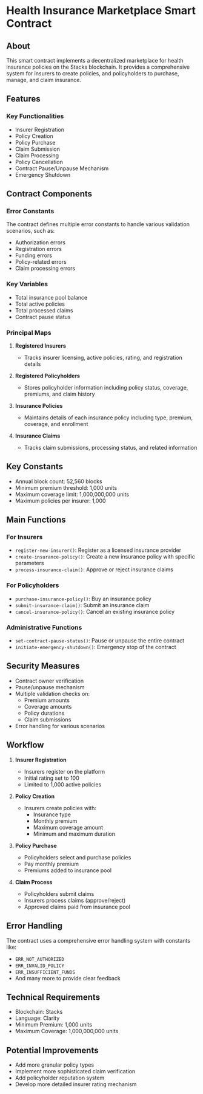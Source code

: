 # Health Insurance Marketplace Smart Contract

## About

This smart contract implements a decentralized marketplace for health insurance policies on the Stacks blockchain. It provides a comprehensive system for insurers to create policies, and policyholders to purchase, manage, and claim insurance.

## Features

### Key Functionalities
- Insurer Registration
- Policy Creation
- Policy Purchase
- Claim Submission
- Claim Processing
- Policy Cancellation
- Contract Pause/Unpause Mechanism
- Emergency Shutdown

## Contract Components

### Error Constants
The contract defines multiple error constants to handle various validation scenarios, such as:
- Authorization errors
- Registration errors
- Funding errors
- Policy-related errors
- Claim processing errors

### Key Variables
- Total insurance pool balance
- Total active policies
- Total processed claims
- Contract pause status

### Principal Maps
1. **Registered Insurers**
   - Tracks insurer licensing, active policies, rating, and registration details

2. **Registered Policyholders**
   - Stores policyholder information including policy status, coverage, premiums, and claim history

3. **Insurance Policies**
   - Maintains details of each insurance policy including type, premium, coverage, and enrollment

4. **Insurance Claims**
   - Tracks claim submissions, processing status, and related information

## Key Constants
- Annual block count: 52,560 blocks
- Minimum premium threshold: 1,000 units
- Maximum coverage limit: 1,000,000,000 units
- Maximum policies per insurer: 1,000

## Main Functions

### For Insurers
- `register-new-insurer()`: Register as a licensed insurance provider
- `create-insurance-policy()`: Create a new insurance policy with specific parameters
- `process-insurance-claim()`: Approve or reject insurance claims

### For Policyholders
- `purchase-insurance-policy()`: Buy an insurance policy
- `submit-insurance-claim()`: Submit an insurance claim
- `cancel-insurance-policy()`: Cancel an existing insurance policy

### Administrative Functions
- `set-contract-pause-status()`: Pause or unpause the entire contract
- `initiate-emergency-shutdown()`: Emergency stop of the contract

## Security Measures
- Contract owner verification
- Pause/unpause mechanism
- Multiple validation checks on:
  - Premium amounts
  - Coverage amounts
  - Policy durations
  - Claim submissions
- Error handling for various scenarios

## Workflow

1. **Insurer Registration**
   - Insurers register on the platform
   - Initial rating set to 100
   - Limited to 1,000 active policies

2. **Policy Creation**
   - Insurers create policies with:
     - Insurance type
     - Monthly premium
     - Maximum coverage amount
     - Minimum and maximum duration

3. **Policy Purchase**
   - Policyholders select and purchase policies
   - Pay monthly premium
   - Premiums added to insurance pool

4. **Claim Process**
   - Policyholders submit claims
   - Insurers process claims (approve/reject)
   - Approved claims paid from insurance pool

## Error Handling

The contract uses a comprehensive error handling system with constants like:
- `ERR_NOT_AUTHORIZED`
- `ERR_INVALID_POLICY`
- `ERR_INSUFFICIENT_FUNDS`
- And many more to provide clear feedback

## Technical Requirements
- Blockchain: Stacks
- Language: Clarity
- Minimum Premium: 1,000 units
- Maximum Coverage: 1,000,000,000 units

## Potential Improvements
- Add more granular policy types
- Implement more sophisticated claim verification
- Add policyholder reputation system
- Develop more detailed insurer rating mechanism